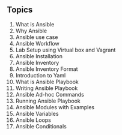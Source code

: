 ## Topics

1. What is Ansible
2. Why Ansible
3. Ansible use case
4. Ansible Workflow
5. Lab Setup using Virtual box and Vagrant
6. Ansible Installation
7. Ansible Inventory
8. Ansible Inventory Format
9. Introduction to Yaml
10. What is Ansible Playbook
11. Writing Ansible Playbook
12. Ansible Ad-hoc Commands
13. Running Ansible Playbook
14. Ansible Modules with Examples
15. Ansible Variables
16. Ansible Loops
17. Ansible Conditionals
